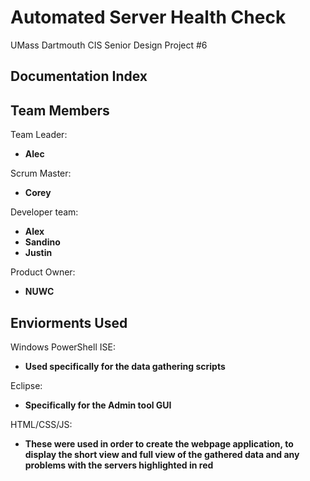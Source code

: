 Automated Server Health Check
===================

UMass Dartmouth CIS Senior Design Project #6 

Documentation Index
-------------------



Team Members
------------

Team Leader:
- **Alec** 

Scrum Master:
- **Corey** 

Developer team:
- **Alex** 
- **Sandino** 
- **Justin** 

Product Owner:
- **NUWC** 

Enviorments Used
------------

Windows PowerShell ISE: 
- **Used specifically for the data gathering scripts**

Eclipse:
- **Specifically for the Admin tool GUI**

HTML/CSS/JS:
- **These were used in order to create the webpage application, to display the short view and full view of the gathered data and any problems with the servers highlighted in red**

